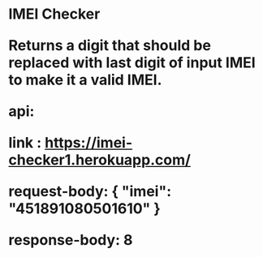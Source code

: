 <h1> IMEI Checker


<b> Returns a digit that should be replaced with last digit of input IMEI to make it a valid IMEI.

api:

link : https://imei-checker1.herokuapp.com/

request-body:
{
    "imei": "451891080501610"
}

response-body:
8
